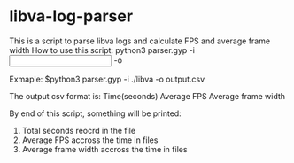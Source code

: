# libva-log-parser
This is a script to parse libva logs and calculate FPS and average frame width
How to use this script:
python3 parser.gyp -i <input folder which contains libva logs> -o <output csv file name>

Exmaple:
$python3 parser.gyp -i ./libva -o output.csv

The output csv format is:
Time(seconds)	Average FPS 	Average frame width

By end of this script, something will be printed:
1. Total seconds reocrd in the file
2. Average FPS accross the time in files
3. Average frame width accross the time in files
